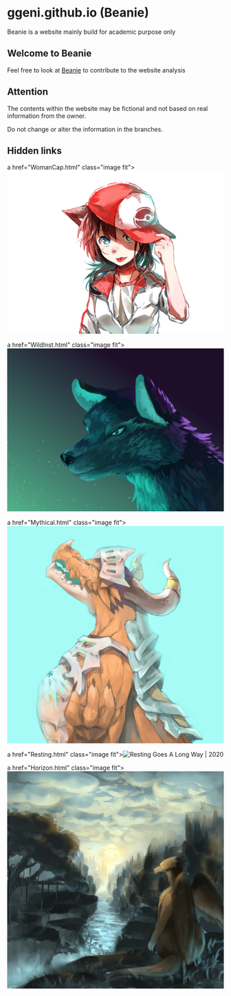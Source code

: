 # ggeni.github.io (Beanie)

Beanie is a website mainly build for academic purpose only 

## Welcome to Beanie
Feel free to look at [Beanie](https://ggeni.github.io/index.html) to contribute to the website analysis 

## Attention
The contents within the website may be fictional and not based on real information from the owner.

Do not change or alter the information in the branches.

## Hidden links
a href="WomanCap.html" class="image fit"><img src="images/ACP_2015_1.jpg" alt="Woman With Caps | 2015" /></a></div>

a href="WildInst.html" class="image fit"><img src="images/ACP_2015_2.jpg" alt="Wild Instinct | 2015" /></a></div>

a href="Mythical.html" class="image fit"><img src="images/ACP_2017.jpg" alt="Mythical Creature in Medival Age | 2017" /></a></div>

a href="Resting.html" class="image fit"><img src="images/ACP_2020.png" alt="Resting Goes A Long Way | 2020" /></a></div>

a href="Horizon.html" class="image fit"><img src="images/ACP_2021.jpg" alt="The Horizon | 2021" /></a></div>

